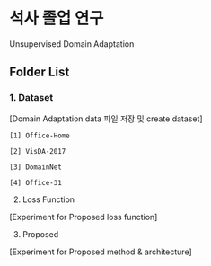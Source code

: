 # 석사 졸업 연구

Unsupervised Domain Adaptation

## Folder List
### 1. Dataset

  [Domain Adaptation data 파일 저장 및 create dataset]

    [1] Office-Home

    [2] VisDA-2017

    [3] DomainNet

    [4] Office-31

2. Loss Function

  [Experiment for Proposed loss function]

3. Proposed

  [Experiment for Proposed method & architecture]
